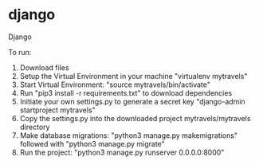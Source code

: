 # django
Django 

To run:
1. Download files
2. Setup the Virtual Environment in your machine "virtualenv mytravels"
3. Start Virtual Environment: "source mytravels/bin/activate"
4. Run "pip3 install -r requirements.txt" to download dependencies
5. Initiate your own settings.py to generate a secret key "django-admin startproject mytravels"
6. Copy the settings.py into the downloaded project mytravels/mytravels directory
7. Make database migrations: "python3 manage.py makemigrations" followed with "python3 manage.py migrate"
8. Run the project: "python3 manage.py runserver 0.0.0.0:8000" 

